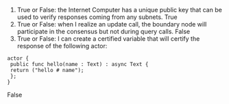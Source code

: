 1. True or False: the Internet Computer has a unique public key that can be used to verify responses coming from any subnets. 
True
2. True or False: when I realize an update call, the boundary node will participate in the consensus but not during query calls.
False
3. True or False: I can create a certified variable that will certify the response of the following actor: 
```
actor {
 public func hello(name : Text) : async Text {
 return ("hello # name");
 };
}
```
False
